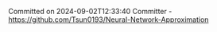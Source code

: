 Committed on 2024-09-02T12:33:40 
Committer - https://github.com/Tsun0193/Neural-Network-Approximation